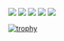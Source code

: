 ![](https://github-profile-summary-cards.vercel.app/api/cards/profile-details?username=1Wyatt1&theme=github_dark) 
![](https://github-profile-summary-cards.vercel.app/api/cards/repos-per-language?username=1Wyatt1&theme=github_dark) 
![](https://github-profile-summary-cards.vercel.app/api/cards/most-commit-language?username=1Wyatt1&theme=github_dark) 
![](https://github-profile-summary-cards.vercel.app/api/cards/stats?username=1Wyatt1&theme=github_dark) 
![](https://github-profile-summary-cards.vercel.app/api/cards/productive-time?username=1Wyatt1&theme=github_dark) 

[![trophy](https://github-profile-trophy.vercel.app/?username=1Wyatt1&theme=onedark)](https://github.com/ryo-ma/github-profile-trophy)

